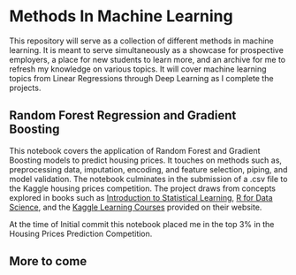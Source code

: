 # Methods In Machine Learning
This repository will serve as a collection of different methods in machine learning. It is meant to serve simultaneously as a showcase for prospective employers, a place for new students to learn more, and an archive for me to refresh my knowledge on various topics. It will cover machine learning topics from Linear Regressions through Deep Learning as I complete the projects.

## Random Forest Regression and Gradient Boosting
This notebook covers the application of Random Forest and Gradient Boosting models to predict housing prices. It touches on methods such as, preprocessing data, imputation, encoding, and feature selection, piping, and model validation. The notebook culminates in the submission of a .csv file to the Kaggle housing prices competition. The project draws from concepts explored in books such as [Introduction to Statistical Learning](https://www.statlearning.com/), [R for Data Science](https://r4ds.had.co.nz/), and the [Kaggle Learning Courses](https://www.kaggle.com/learn) provided on their website.

At the time of Initial commit this notebook placed me in the top 3% in the Housing Prices Prediction Competition.

## More to come
